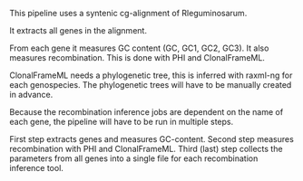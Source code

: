 This pipeline uses a syntenic cg-alignment of Rleguminosarum.

It extracts all genes in the alignment.

From each gene it measures GC content (GC, GC1, GC2, GC3).
It also measures recombination. This is done with PHI and ClonalFrameML.

ClonalFrameML needs a phylogenetic tree, this is inferred with raxml-ng for each genospecies.
The phylogenetic trees will have to be manually created in advance.

Because the recombination inference jobs are dependent on the name of each gene, the pipeline will have to be run in multiple steps.

First step extracts genes and measures GC-content.
Second step measures recombination with PHI and ClonalFrameML.
Third (last) step collects the parameters from all genes into a single file for each recombination inference tool.
